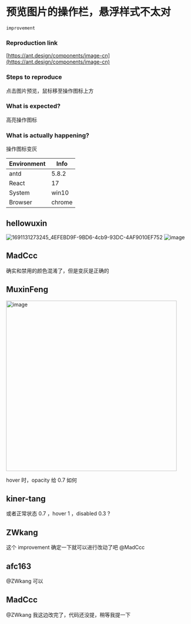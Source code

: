 # 预览图片的操作栏，悬浮样式不太对

`improvement`

### Reproduction link

[https://ant.design/components/image-cn](https://ant.design/components/image-cn)

### Steps to reproduce

点击图片预览，鼠标移至操作图标上方

### What is expected?

高亮操作图标

### What is actually happening?

操作图标变灰

| Environment | Info   |
| ----------- | ------ |
| antd        | 5.8.2  |
| React       | 17     |
| System      | win10  |
| Browser     | chrome |

<!-- generated by ant-design-issue-helper. DO NOT REMOVE -->

## hellowuxin

![1691131273245_4EFEBD9F-9BD6-4cb9-93DC-4AF9010EF752](https://github.com/ant-design/ant-design/assets/37543498/d06f0e6a-e63b-4e3b-b3ad-40f24e0a60f2)
![image](https://github.com/ant-design/ant-design/assets/37543498/040af7c4-ac18-40b6-bd1b-0868e7f0ee5c)

## MadCcc

确实和禁用的颜色混淆了，但是变灰是正确的

## MuxinFeng

  <img width="464" alt="image" src="https://github.com/ant-design/ant-design/assets/46584765/d8fdf300-a048-4d0f-8f15-483d3d71373c">

hover 时，opacity 给 0.7 如何

## kiner-tang

或者正常状态 0.7 ，hover 1 ，disabled 0.3 ?

## ZWkang

这个 improvement 确定一下就可以进行改动了吧 @MadCcc

## afc163

@ZWkang 可以

## MadCcc

@ZWkang 我这边改完了，代码还没提，稍等我提一下
